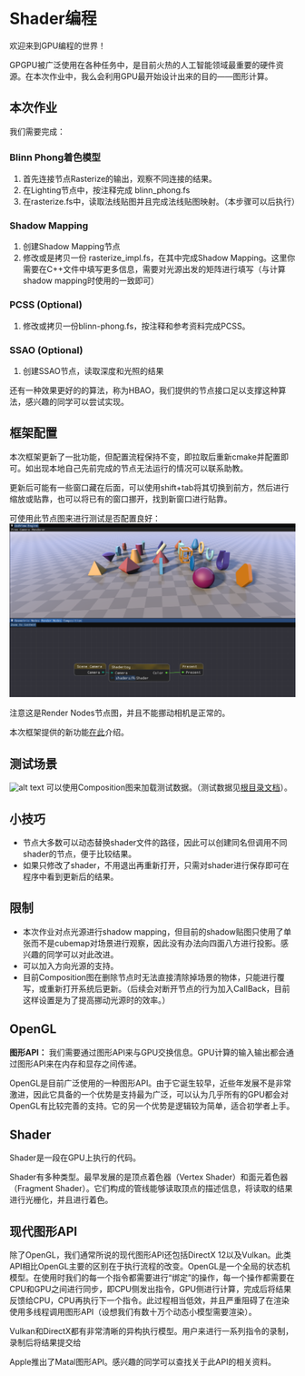 # Shader编程

欢迎来到GPU编程的世界！

GPGPU被广泛使用在各种任务中，是目前火热的人工智能领域最重要的硬件资源。在本次作业中，我么会利用GPU最开始设计出来的目的——图形计算。

## 本次作业

我们需要完成：

### Blinn Phong着色模型
1. 首先连接节点Rasterize的输出，观察不同连接的结果。
2. 在Lighting节点中，按注释完成 blinn_phong.fs
3. 在rasterize.fs中，读取法线贴图并且完成法线贴图映射。（本步骤可以后执行）

### Shadow Mapping
1. 创建Shadow Mapping节点
2. 修改或是拷贝一份 rasterize_impl.fs，在其中完成Shadow Mapping。这里你需要在C++文件中填写更多信息，需要对光源出发的矩阵进行填写（与计算shadow mapping时使用的一致即可）

### PCSS (Optional)
1. 修改或拷贝一份blinn-phong.fs，按注释和参考资料完成PCSS。
### SSAO (Optional)
1. 创建SSAO节点，读取深度和光照的结果

还有一种效果更好的的算法，称为HBAO，我们提供的节点接口足以支撑这种算法，感兴趣的同学可以尝试实现。


## 框架配置

本次框架更新了一批功能，但配置流程保持不变，即拉取后重新cmake并配置即可。如出现本地自己先前完成的节点无法运行的情况可以联系助教。

更新后可能有一些窗口藏在后面，可以使用shift+tab将其切换到前方，然后进行缩放或贴靠，也可以将已有的窗口挪开，找到新窗口进行贴靠。

可使用此节点图来进行测试是否配置良好：
![alt text](image-4.png)

注意这是Render Nodes节点图，并且不能挪动相机是正常的。

本次框架提供的新功能[在此](./NewFeatures.md)介绍。

## 测试场景

![alt text](image-5.png)
可以使用Composition图来加载测试数据。（测试数据见[根目录文档](../README.md)）。

## 小技巧
- 节点大多数可以动态替换shader文件的路径，因此可以创建同名但调用不同shader的节点，便于比较结果。
- 如果只修改了shader，不用退出再重新打开，只需对shader进行保存即可在程序中看到更新后的结果。

## 限制

- 本次作业对点光源进行shadow mapping，但目前的shadow贴图只使用了单张而不是cubemap对场景进行观察，因此没有办法向四面八方进行投影。感兴趣的同学可以对此改进。
- 可以加入方向光源的支持。
- 目前Composition图在删除节点时无法直接清除掉场景的物体，只能进行覆写，或重新打开系统后更新。（后续会对断开节点的行为加入CallBack，目前这样设置是为了提高挪动光源时的效率。）

## OpenGL

**图形API：** 我们需要通过图形API来与GPU交换信息。GPU计算的输入输出都会通过图形API来在内存和显存之间传递。

OpenGL是目前广泛使用的一种图形API。由于它诞生较早，近些年发展不是非常激进，因此它具备的一个优势是支持最为广泛，可以认为几乎所有的GPU都会对OpenGL有比较完善的支持。它的另一个优势是逻辑较为简单，适合初学者上手。


## Shader

Shader是一段在GPU上执行的代码。

Shader有多种类型。最早发展的是顶点着色器（Vertex Shader）和面元着色器（Fragment Shader）。它们构成的管线能够读取顶点的描述信息，将读取的结果进行光栅化，并且进行着色。


## 现代图形API

除了OpenGL，我们通常所说的现代图形API还包括DirectX 12以及Vulkan。此类API相比OpenGL主要的区别在于执行流程的改变。OpenGL是一个全局的状态机模型。在使用时我们的每一个指令都需要进行“绑定”的操作，每一个操作都需要在CPU和GPU之间进行同步，即CPU侧发出指令，GPU侧进行计算，完成后将结果反馈给CPU，CPU再执行下一个指令。此过程相当低效，并且严重阻碍了在渲染使用多线程调用图形API（设想我们有数十万个动态小模型需要渲染）。

Vulkan和DirectX都有非常清晰的异构执行模型。用户来进行一系列指令的录制，录制后将结果提交给

Apple推出了Matal图形API。感兴趣的同学可以查找关于此API的相关资料。
